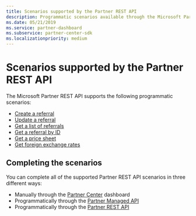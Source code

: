 ```yaml
---
title: Scenarios supported by the Partner REST API
description: Programmatic scenarios available through the Microsoft Partner REST API.
ms.date: 05/21/2019
ms.service: partner-dashboard
ms.subservice: partner-center-sdk
ms.localizationpriority: medium
---
```


# Scenarios supported by the Partner REST API

The Microsoft Partner REST API supports the following programmatic scenarios:

* [Create a referral](create-a-referral.md)
* [Update a referral](update-a-referral.md)
* [Get a list of referrals](get-a-list-of-referrals.md)
* [Get a referral by ID](get-a-referral-by-id.md)
* [Get a price sheet](get-a-price-sheet.md)
* [Get foreign exchange rates](get-foreign-exchange-rates.md)

## Completing the scenarios

You can complete all of the supported Partner REST API scenarios in three different ways:

* Manually through the [Partner Center](https://go.microsoft.com/fwlink/p/?LinkId=620294) dashboard
* Programmatically through the [Partner Managed API](https://docs.microsoft.com/partner-center/develop/partner-center-managed-api)
* Programmatically through the [Partner REST API](https://docs.microsoft.com/partner-center/develop/partner-center-rest-api-reference)
